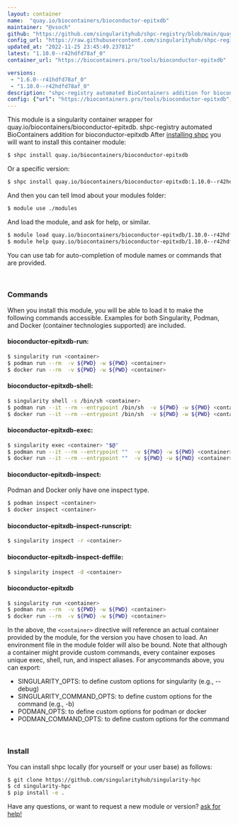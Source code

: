 ```yaml
---
layout: container
name:  "quay.io/biocontainers/bioconductor-epitxdb"
maintainer: "@vsoch"
github: "https://github.com/singularityhub/shpc-registry/blob/main/quay.io/biocontainers/bioconductor-epitxdb/container.yaml"
config_url: "https://raw.githubusercontent.com/singularityhub/shpc-registry/main/quay.io/biocontainers/bioconductor-epitxdb/container.yaml"
updated_at: "2022-11-25 23:45:49.237812"
latest: "1.10.0--r42hdfd78af_0"
container_url: "https://biocontainers.pro/tools/bioconductor-epitxdb"

versions:
 - "1.6.0--r41hdfd78af_0"
 - "1.10.0--r42hdfd78af_0"
description: "shpc-registry automated BioContainers addition for bioconductor-epitxdb"
config: {"url": "https://biocontainers.pro/tools/bioconductor-epitxdb", "maintainer": "@vsoch", "description": "shpc-registry automated BioContainers addition for bioconductor-epitxdb", "latest": {"1.10.0--r42hdfd78af_0": "sha256:daeddbd072fbb8eb351de9ab5554acb2be4ec41bb85c701eed0e3ddefd1d6111"}, "tags": {"1.6.0--r41hdfd78af_0": "sha256:e9052ca98c818b4a1e60f9d4ae97f84345c5a461ae3134e21dad3abaf1f32b22", "1.10.0--r42hdfd78af_0": "sha256:daeddbd072fbb8eb351de9ab5554acb2be4ec41bb85c701eed0e3ddefd1d6111"}, "docker": "quay.io/biocontainers/bioconductor-epitxdb"}
---
```


This module is a singularity container wrapper for quay.io/biocontainers/bioconductor-epitxdb.
shpc-registry automated BioContainers addition for bioconductor-epitxdb
After [installing shpc](#install) you will want to install this container module:


```bash
$ shpc install quay.io/biocontainers/bioconductor-epitxdb
```

Or a specific version:

```bash
$ shpc install quay.io/biocontainers/bioconductor-epitxdb:1.10.0--r42hdfd78af_0
```

And then you can tell lmod about your modules folder:

```bash
$ module use ./modules
```

And load the module, and ask for help, or similar.

```bash
$ module load quay.io/biocontainers/bioconductor-epitxdb/1.10.0--r42hdfd78af_0
$ module help quay.io/biocontainers/bioconductor-epitxdb/1.10.0--r42hdfd78af_0
```

You can use tab for auto-completion of module names or commands that are provided.

<br>

### Commands

When you install this module, you will be able to load it to make the following commands accessible.
Examples for both Singularity, Podman, and Docker (container technologies supported) are included.

#### bioconductor-epitxdb-run:

```bash
$ singularity run <container>
$ podman run --rm  -v ${PWD} -w ${PWD} <container>
$ docker run --rm  -v ${PWD} -w ${PWD} <container>
```

#### bioconductor-epitxdb-shell:

```bash
$ singularity shell -s /bin/sh <container>
$ podman run --it --rm --entrypoint /bin/sh  -v ${PWD} -w ${PWD} <container>
$ docker run --it --rm --entrypoint /bin/sh  -v ${PWD} -w ${PWD} <container>
```

#### bioconductor-epitxdb-exec:

```bash
$ singularity exec <container> "$@"
$ podman run --it --rm --entrypoint ""  -v ${PWD} -w ${PWD} <container> "$@"
$ docker run --it --rm --entrypoint ""  -v ${PWD} -w ${PWD} <container> "$@"
```

#### bioconductor-epitxdb-inspect:

Podman and Docker only have one inspect type.

```bash
$ podman inspect <container>
$ docker inspect <container>
```

#### bioconductor-epitxdb-inspect-runscript:

```bash
$ singularity inspect -r <container>
```

#### bioconductor-epitxdb-inspect-deffile:

```bash
$ singularity inspect -d <container>
```



#### bioconductor-epitxdb

```bash
$ singularity run <container>
$ podman run --rm  -v ${PWD} -w ${PWD} <container>
$ docker run --rm  -v ${PWD} -w ${PWD} <container>
```


In the above, the `<container>` directive will reference an actual container provided
by the module, for the version you have chosen to load. An environment file in the
module folder will also be bound. Note that although a container
might provide custom commands, every container exposes unique exec, shell, run, and
inspect aliases. For anycommands above, you can export:

 - SINGULARITY_OPTS: to define custom options for singularity (e.g., --debug)
 - SINGULARITY_COMMAND_OPTS: to define custom options for the command (e.g., -b)
 - PODMAN_OPTS: to define custom options for podman or docker
 - PODMAN_COMMAND_OPTS: to define custom options for the command

<br>

### Install

You can install shpc locally (for yourself or your user base) as follows:

```bash
$ git clone https://github.com/singularityhub/singularity-hpc
$ cd singularity-hpc
$ pip install -e .
```

Have any questions, or want to request a new module or version? [ask for help!](https://github.com/singularityhub/singularity-hpc/issues)